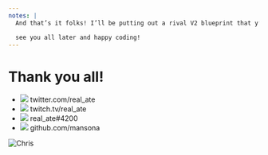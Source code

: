 ```yaml
---
notes: |
  And that’s it folks! I’ll be putting out a rival V2 blueprint that y’all can try out and let me know what you think and if you’d use it. if anyone is interested in how this works from a deeper perspective just let me know either in person or on twitter and I might do a blog series about it going into more detail.

  see you all later and happy coding! 
---
```


<!-- .slide: class="closing" data-background-image="/split-background.png" -->

# Thank you all!

<ul class="social-list">
  <li><img src="/twitter.png"> twitter.com/real_ate</li>
  <li><img src="/twitch.png"> twitch.tv/real_ate</li>
  <li><img src="/discord.png"> real_ate#4200</li>
  <li><img src="/github.png"> github.com/mansona</li>
</ul>

<div class="right"></div>

![Chris](/chris.webp) <!-- .element class="face" -->
